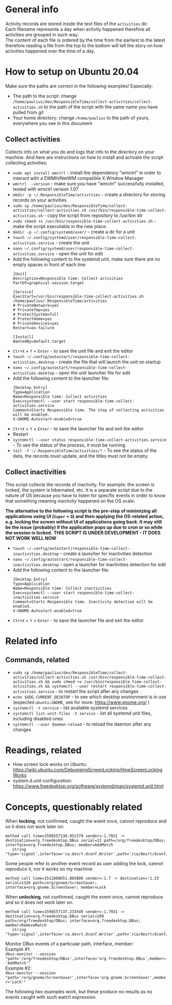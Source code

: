 # General info

Activity records are stored inside the text files of the `activities` dir.  
Each filename represents a day when activity happened therefore all activities are grouped in such way.  
The content of each file is ordered by the time from the earliest to the latest 
therefore reading a file from the top to the bottom will tell the story on how activities happened over the time of a day. 


# How to setup on Ubuntu 20.04

Make sure the paths are correct in the following examples! Especially:  

- The path to the script: change `/home/paulius/dev/ResponsibleTime/collect-activities/collect-activities.sh` to the path of the script with the same name you have pulled from git
- Your home directory: change `/home/paulius` to the path of yours, everywhere you see in this document

## Collect activities

Collects info on what you do and logs that info to the directory on your machine.
And here are instructions on how to install and activate the script collecting activities:

- `sudo apt install wmctrl` - install the dependency "wmctrl" in order to interact with a EWMH/NetWM compatible X Window Manager
- `wmctrl --version` - make sure you have "wmctrl" successfully installed, tested with wmctrl version 1.07
- `mkdir -p ~/.ResponsibleTime/activities` - create a directory for storing records on your activities
- `sudo cp /home/paulius/dev/ResponsibleTime/collect-activities/collect-activities.sh /usr/bin/responsible-time-collect-activities.sh` -  copy the script from repository to /usr/bin dir
- `sudo chmod +x /usr/bin/responsible-time-collect-activities.sh` - make the script executable in the new place.
- `mkdir -p ~/.config/systemd/user/` - create a dir for a unit
- `touch ~/.config/systemd/user/responsible-time-collect-activities.service` - create the unit
- `nano ~/.config/systemd/user/responsible-time-collect-activities.service` - open the unit for edit
- Add the following content to the systemd unit, make sure there are no empty spaces in front of each line:
  ```  
  [Unit]
  Description=Responsible time: Collect activities
  PartOf=graphical-session.target
  
  [Service]
  ExecStart=/usr/bin/responsible-time-collect-activities.sh /home/paulius/.ResponsibleTime/activities
  # PrivateNetwork=yes
  # PrivateTmp=yes
  # ProtectSystem=full
  # ProtectHome=yes
  # PrivateDevices=yes
  Restart=on-failure
  
  [Install]
  WantedBy=default.target
  ```
- `Ctr+X` + `Y` + `Enter` - to save the unit file and exit the editor
- `touch ~/.config/autostart/responsible-time-collect-activities.desktop` - create the file that will launch the unit on startup
- `nano ~/.config/autostart/responsible-time-collect-activities.desktop` - open the unit launcher file for edit
- Add the following content to the launcher file:
  ```
  [Desktop Entry]
  Type=Application
  Name=Responsible time: Collect activities
  Exec=systemctl --user start responsible-time-collect-activities.service
  Comment=Starts Responsible time. The step of collecting activities will be enabled.
  X-GNOME-Autostart-enabled=true
  ```
- `Ctr+X` + `Y` + `Enter` - to save the launcher file and exit the editor
- Restart
- `systemctl --user status responsible-time-collect-activities.service` - To see the status of the process, it must be running. 
- `tail -f ~/.ResponsibleTime/activities/*` - To see the status of the data, the records must update, and the titles must not be empty.

## Collect inactivities

This script collects the records of inactivity. For example: the screen is locked, the system is hibernated, etc.
It is a separate script due to the nature of OS because you have to listen for specific events in order to know that something meaning inactivity happened on the OS scale.

**The alternative to the following script is the pre-step of minimizing all applications using UI (`Super` + `D`) 
and then applying the OS-related action, e.g. locking the screen without UI of applications going back. 
It may still be the issue (probably) if the application pops up due to cron or so while the session is locked.**
**THIS SCRIPT IS UNDER DEVELOPMENT - IT DOES NOT WORK WELL NOW**

- `touch ~/.config/autostart/responsible-time-collect-inactivities.desktop` - create a launcher for inactivities detection
- `nano ~/.config/autostart/responsible-time-collect-inactivities.desktop` - open a launcher for inactivities detection for edit
- Add the following content to the launcher file:
  ```
  [Desktop Entry]
  Type=Application
  Name=Responsible time: Collect inactivities
  Exec=systemctl --user start responsible-time-collect-inactivities.service
  Comment=Starts Responsible time. Inactivity detection will be enabled.
  X-GNOME-Autostart-enabled=true
  ```
- `Ctr+X` + `Y` + `Enter` - to save the launcher file and exit the editor

# Related info 

## Commands, related

- `sudo cp /home/paulius/dev/ResponsibleTime/collect-activities/collect-activities.sh /usr/bin/responsible-time-collect-activities.sh && sudo chmod +x /usr/bin/responsible-time-collect-activities.sh && systemctl --user restart responsible-time-collect-activities.service` - to restart the script after any changes
- `echo $XDG_CURRENT_DESKTOP` - to see which desktop environment is in use (expected `ubuntu:GNOME`, see for more: https://www.gnome.org/ )
- `systemctl -t service` - list available systemd services
- `systemctl list-unit-files -t service` - list all systemd unit files, including disabled ones
- `systemctl --user daemon-reload` - to reload the daemon after any changes

# Readings, related

- How screen lock works on Ubuntu: https://wiki.ubuntu.com/DebuggingScreenLocking/HowScreenLockingWorks
- system.d.unit configuration: https://www.freedesktop.org/software/systemd/man/systemd.unit.html

# Concepts, questionably related

When **locking**, not confirmed, caught the event once, cannot reproduce and so it does not work later on:  
```
method call time=1598557130.952279 sender=:1.7931 -> destination=org.freedesktop.DBus serial=13 path=/org/freedesktop/DBus; interface=org.freedesktop.DBus; member=AddMatch
   string "type='signal',interface='ca.desrt.dconf.Writer',path='/ca/desrt/dconf/Writer/user',arg0path='/org/gnome/desktop/lockdown/'"
```

Some people refer to another event record as user adding the lock, cannot reproduce it, nor it works on my machine:  
```
method call time=1512800651.865886 sender=:1.7 -> destination=:1.33 serial=1326 path=/org/gnome/ScreenSaver; interface=org.gnome.ScreenSaver; member=Lock
``` 
  
When **unlocking**, not confirmed, caught the event once, cannot reproduce and so it does not work later on:   
```
method call time=1598557137.233549 sender=:1.7931 -> destination=org.freedesktop.DBus serial=109 path=/org/freedesktop/DBus; interface=org.freedesktop.DBus; member=RemoveMatch
   string "type='signal',interface='ca.desrt.dconf.Writer',path='/ca/desrt/dconf/Writer/user',arg0path='/org/gnome/desktop/lockdown/'"
```
  
Monitor DBus events of a particular path, interface, member:  
Example #1:  
`dbus-monitor --session "path='/org/freedesktop/DBus',interface='org.freedesktop.DBus',member='AddMatch'"`    
Example #2:  
`dbus-monitor --session "path='/org/gnome/ScreenSaver',interface='org.gnome.ScreenSaver',member='Lock'"`

The following two examples work, but these produce no results as no events caught with such watch expression.  
